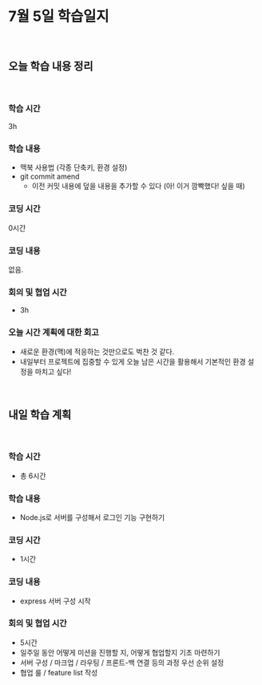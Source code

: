 # 7월 5일 학습일지 

<br/>

## 오늘 학습 내용 정리 

<br/>

### 학습 시간

3h 

### 학습 내용

- 맥북 사용법 (각종 단축키, 환경 설정)
- git commit amend 
  - 이전 커밋 내용에 덮을 내용을 추가할 수 있다 (아! 이거 깜빡했다! 싶을 때)


### 코딩 시간

0시간

### 코딩 내용

없음.

### 회의 및 협업 시간

- 3h 

### 오늘 시간 계획에 대한 회고

- 새로운 환경(맥)에 적응하는 것만으로도 벅찬 것 같다. 
- 내일부터 프로젝트에 집중할 수 있게 오늘 남은 시간을 활용해서 기본적인 환경 설정을 마치고 싶다! 

<br/>

## 내일 학습 계획

<br/>

### 학습 시간

- 총 6시간 

### 학습 내용

- Node.js로 서버를 구성해서 로그인 기능 구현하기 

### 코딩 시간

- 1시간

### 코딩 내용

- express 서버 구성 시작

### 회의 및 협업 시간

- 5시간 
- 일주일 동안 어떻게 미션을 진행할 지, 어떻게 협업할지 기초 마련하기 
- 서버 구성 / 마크업 / 라우팅 / 프론트-백 연결 등의 과정 우선 순위 설정
- 협업 룰 / feature list 작성 

